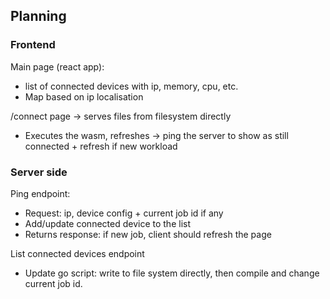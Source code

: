 
## Planning


### Frontend
Main page (react app): 
 - list of connected devices with ip, memory, cpu, etc.
 - Map based on ip localisation


/connect page -> serves files from filesystem directly
 - Executes the wasm, refreshes -> ping the server to show as still connected + refresh if new workload


### Server side
Ping endpoint:
 - Request: ip, device config + current job id if any
 - Add/update connected device to the list
 - Returns response: if new job, client should refresh the page
 
 
List connected devices endpoint
 - Update go script: write to file system directly, then compile and change current job id.
